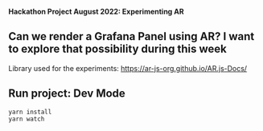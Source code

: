 **Hackathon Project August 2022: Experimenting AR**

## Can we render a Grafana Panel using AR? I want to explore that possibility during this week

Library used for the experiments: https://ar-js-org.github.io/AR.js-Docs/


## Run project: Dev Mode

```
yarn install
yarn watch
```

